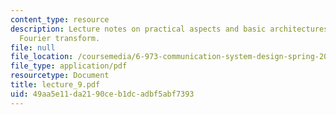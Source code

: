 ```yaml
---
content_type: resource
description: Lecture notes on practical aspects and basic architectures of the fast
  Fourier transform.
file: null
file_location: /coursemedia/6-973-communication-system-design-spring-2006/49aa5e11da2190ceb1dcadbf5abf7393_lecture_9.pdf
file_type: application/pdf
resourcetype: Document
title: lecture_9.pdf
uid: 49aa5e11-da21-90ce-b1dc-adbf5abf7393
---
```

